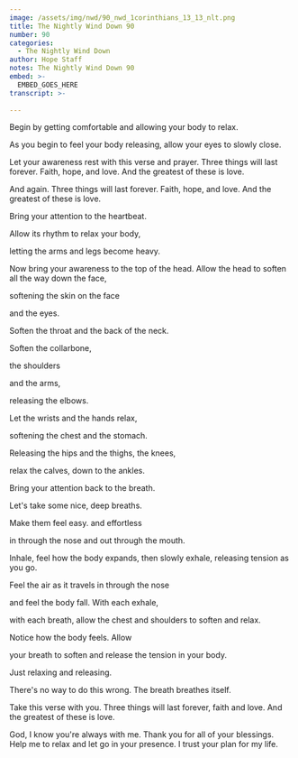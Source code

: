 ```yaml
---
image: /assets/img/nwd/90_nwd_1corinthians_13_13_nlt.png
title: The Nightly Wind Down 90
number: 90
categories:
  - The Nightly Wind Down
author: Hope Staff
notes: The Nightly Wind Down 90
embed: >-
  EMBED_GOES_HERE
transcript: >-
  
---
```

Begin by getting comfortable and allowing your body to relax.

As you begin to feel your body releasing, allow your eyes to slowly close.

Let your awareness rest with this verse and prayer. Three things will last forever. Faith, hope, and love. And the greatest of these is love.

And again. Three things will last forever. Faith, hope, and love. And the greatest of these is love.

Bring your attention to the heartbeat.

Allow its rhythm to relax your body,

letting the arms and legs become heavy.

Now bring your awareness to the top of the head. Allow the head to soften all the way down the face,

softening the skin on the face

and the eyes.

Soften the throat and the back of the neck.

Soften the collarbone,

the shoulders

and the arms,

releasing the elbows.

Let the wrists and the hands relax,

softening the chest and the stomach.

Releasing the hips and the thighs, the knees,

relax the calves, down to the ankles.

Bring your attention back to the breath.

Let's take some nice, deep breaths.

Make them feel easy. and effortless

in through the nose and out through the mouth.

Inhale, feel how the body expands, then slowly exhale, releasing tension as you go.

Feel the air as it travels in through the nose

and feel the body fall. With each exhale,

with each breath, allow the chest and shoulders to soften and relax.

Notice how the body feels. Allow

your breath to soften and release the tension in your body.

Just relaxing and releasing.

There's no way to do this wrong. The breath breathes itself.

Take this verse with you. Three things will last forever, faith and love. And the greatest of these is love.

God, I know you're always with me. Thank you for all of your blessings. Help me to relax and let go in your presence. I trust your plan for my life.

